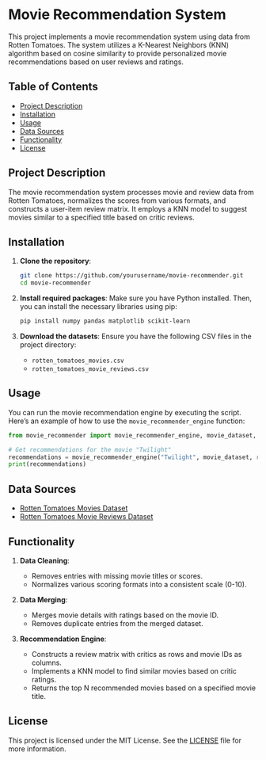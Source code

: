 
# Movie Recommendation System

This project implements a movie recommendation system using data from Rotten Tomatoes. The system utilizes a K-Nearest Neighbors (KNN) algorithm based on cosine similarity to provide personalized movie recommendations based on user reviews and ratings.

## Table of Contents

- [Project Description](#project-description)
- [Installation](#installation)
- [Usage](#usage)
- [Data Sources](#data-sources)
- [Functionality](#functionality)
- [License](#license)

## Project Description

The movie recommendation system processes movie and review data from Rotten Tomatoes, normalizes the scores from various formats, and constructs a user-item review matrix. It employs a KNN model to suggest movies similar to a specified title based on critic reviews.

## Installation

1. **Clone the repository**:
   ```bash
   git clone https://github.com/yourusername/movie-recommender.git
   cd movie-recommender
   ```

2. **Install required packages**:
   Make sure you have Python installed. Then, you can install the necessary libraries using pip:
   ```bash
   pip install numpy pandas matplotlib scikit-learn
   ```

3. **Download the datasets**:
   Ensure you have the following CSV files in the project directory:
   - `rotten_tomatoes_movies.csv`
   - `rotten_tomatoes_movie_reviews.csv`

## Usage

You can run the movie recommendation engine by executing the script. Here’s an example of how to use the `movie_recommender_engine` function:

```python
from movie_recommender import movie_recommender_engine, movie_dataset, review_matrix, cf_knn_model

# Get recommendations for the movie "Twilight"
recommendations = movie_recommender_engine("Twilight", movie_dataset, review_matrix, cf_knn_model, 10)
print(recommendations)
```

## Data Sources

- [Rotten Tomatoes Movies Dataset](https://example.com/rotten_tomatoes_movies.csv)
- [Rotten Tomatoes Movie Reviews Dataset](https://example.com/rotten_tomatoes_movie_reviews.csv)

## Functionality

1. **Data Cleaning**: 
   - Removes entries with missing movie titles or scores.
   - Normalizes various scoring formats into a consistent scale (0-10).

2. **Data Merging**: 
   - Merges movie details with ratings based on the movie ID.
   - Removes duplicate entries from the merged dataset.

3. **Recommendation Engine**: 
   - Constructs a review matrix with critics as rows and movie IDs as columns.
   - Implements a KNN model to find similar movies based on critic ratings.
   - Returns the top N recommended movies based on a specified movie title.

## License

This project is licensed under the MIT License. See the [LICENSE](LICENSE) file for more information.
